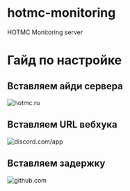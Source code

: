# hotmc-monitoring
HOTMC Monitoring server

# Гайд по настройке

## Вставляем айди сервера
![hotmc.ru](https://i.imgur.com/dCddBjT.png)
## Вставляем URL вебхука
![discord.com/app](https://i.imgur.com/1b6WD08.png)
## Вставляем задержку
![github.com](https://i.imgur.com/9fOycw8.png)

